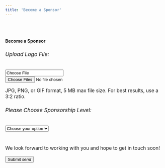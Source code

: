 ```yaml
---
title: 'Become a Sponsor'
---
```


<br>
	<br>
	<div class="container sponsor-upload">
		<h4 class="header center pt-serif white-text">Become a Sponsor</h4>
		<div class="container-inner">
			<h6 class="section header open-sans white-text" style="font-size: 1.2em;">Upload Logo File:</h6>
			<form action="#" id="sponsor-logo-upload" name="sponsor-logo-upload">
				<div class="file-field input-field">
					<div class="file-path-wrapper">
						<input class="file-path validate center open-sans black-text" placeholder="Choose File" type="text" value="Choose File">
					</div>
					<div class="">
						<input multiple type="file">
					</div>
				</div>
			</form>
			<div class="container-inner-inner">
				<p class="center grey-text text-lighten-1" style="font-size: 1.1em;">JPG, PNG, or GIF format, 5 MB max file size. For best results, use a 3:2 ratio.</p>
			</div>
			<h6 class="section header open-sans white-text" style="font-size: 1.2em;">Please Choose Sponsorship Level:</h6>
			<div class="input-field open-sans scol s12">
				<select>
					<option disabled selected value="">
						Choose your option
					</option>
					<option class="l-option" value="1">
						GOLD ($1000)
					</option>
					<option class="l-option" value="2">
						SILVER ($500)
					</option>
					<option class="l-option" value="3">
						BRONZE ($100)
					</option>
				</select>
			</div>
			<div class="center-align" style="padding-top: 2em;">
				<p class="white-text" style="font-size: 1.1em;">We look forward to working with you and hope to get in touch soon!</p>
				<button class="btn waves-effect waves-light" name="action" type="submit">Submit <i class="material-icons right">send</i></button>
			</div>
		</div>
	</div>

	